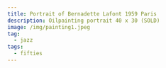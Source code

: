 ```yaml
---
title: Portrait of Bernadette Lafont 1959 Paris
description: Oilpainting portrait 40 x 30 (SOLD)
image: /img/painting1.jpeg
tag:
  - jazz
tags:
  - fifties
---
```

